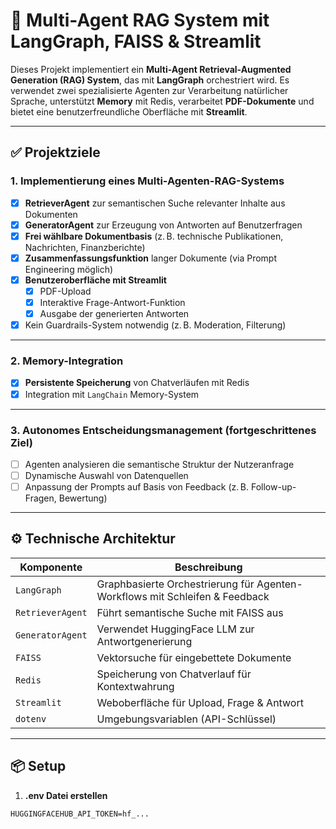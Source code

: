 # 🤖 Multi-Agent RAG System mit LangGraph, FAISS & Streamlit

Dieses Projekt implementiert ein **Multi-Agent Retrieval-Augmented Generation (RAG) System**, das mit **LangGraph** orchestriert wird. Es verwendet zwei spezialisierte Agenten zur Verarbeitung natürlicher Sprache, unterstützt **Memory** mit Redis, verarbeitet **PDF-Dokumente** und bietet eine benutzerfreundliche Oberfläche mit **Streamlit**.

---

## ✅ Projektziele

### 1. Implementierung eines Multi-Agenten-RAG-Systems

- [x] **RetrieverAgent** zur semantischen Suche relevanter Inhalte aus Dokumenten
- [x] **GeneratorAgent** zur Erzeugung von Antworten auf Benutzerfragen
- [x] **Frei wählbare Dokumentbasis** (z. B. technische Publikationen, Nachrichten, Finanzberichte)
- [x] **Zusammenfassungsfunktion** langer Dokumente (via Prompt Engineering möglich)
- [x] **Benutzeroberfläche mit Streamlit**
  - [x] PDF-Upload
  - [x] Interaktive Frage-Antwort-Funktion
  - [x] Ausgabe der generierten Antworten
- [x] Kein Guardrails-System notwendig (z. B. Moderation, Filterung)

---

### 2. Memory-Integration

- [x] **Persistente Speicherung** von Chatverläufen mit Redis
- [x] Integration mit `LangChain` Memory-System

---

### 3. Autonomes Entscheidungsmanagement (fortgeschrittenes Ziel)

- [ ] Agenten analysieren die semantische Struktur der Nutzeranfrage
- [ ] Dynamische Auswahl von Datenquellen
- [ ] Anpassung der Prompts auf Basis von Feedback (z. B. Follow-up-Fragen, Bewertung)

---

## ⚙️ Technische Architektur

| Komponente               | Beschreibung                                                                 |
|--------------------------|------------------------------------------------------------------------------|
| `LangGraph`              | Graphbasierte Orchestrierung für Agenten-Workflows mit Schleifen & Feedback |
| `RetrieverAgent`         | Führt semantische Suche mit FAISS aus                                        |
| `GeneratorAgent`         | Verwendet HuggingFace LLM zur Antwortgenerierung                             |
| `FAISS`                  | Vektorsuche für eingebettete Dokumente                                       |
| `Redis`                  | Speicherung von Chatverlauf für Kontextwahrung                               |
| `Streamlit`              | Weboberfläche für Upload, Frage & Antwort                                    |
| `dotenv`                 | Umgebungsvariablen (API-Schlüssel)                                           |

---

## 📦 Setup

1. **.env Datei erstellen**

```env
HUGGINGFACEHUB_API_TOKEN=hf_...
